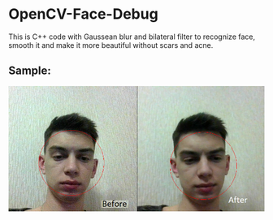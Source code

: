 # OpenCV-Face-Debug
This is C++ code with Gaussean blur and bilateral filter to recognize face, smooth it and make it more beautiful without scars and acne.

## Sample:
![Sample](/sample.png "Sample")
